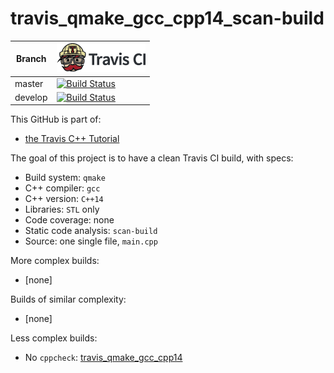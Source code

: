 # travis_qmake_gcc_cpp14_scan-build

Branch|[![Travis CI logo](TravisCI.png)](https://travis-ci.org)
---|---
master|[![Build Status](https://travis-ci.org/richelbilderbeek/travis_qmake_gcc_cpp14_scan-build.svg?branch=master)](https://travis-ci.org/richelbilderbeek/travis_qmake_gcc_cpp14_scan-build)
develop|[![Build Status](https://travis-ci.org/richelbilderbeek/travis_qmake_gcc_cpp14_scan-build.svg?branch=develop)](https://travis-ci.org/richelbilderbeek/)

This GitHub is part of:

 * [the Travis C++ Tutorial](https://github.com/richelbilderbeek/travis_cpp_tutorial)
 
The goal of this project is to have a clean Travis CI build, with specs:
 * Build system: `qmake`
 * C++ compiler: `gcc`
 * C++ version: `C++14`
 * Libraries: `STL` only
 * Code coverage: none
 * Static code analysis: `scan-build`
 * Source: one single file, `main.cpp`

More complex builds:

 * [none]

Builds of similar complexity:

 * [none]

Less complex builds:

 * No `cppcheck`: [travis_qmake_gcc_cpp14](https://www.github.com/richelbilderbeek/travis_qmake_gcc_cpp14)


